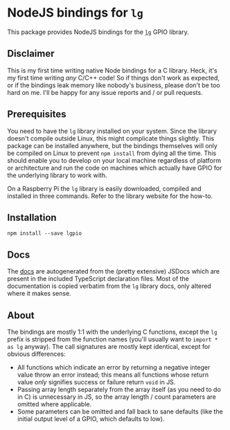 # NodeJS bindings for `lg`

This package provides NodeJS bindings
for the [`lg`](http://abyz.me.uk/lg/index.html) GPIO library.

## Disclaimer

This is my first time writing native Node bindings for a C library.
Heck, it's my first time writing _any_ C/C++ code! So if things don't
work as expected, or if the bindings leak memory like nobody's business,
please don't be too hard on me. I'll be happy for any issue reports
and / or pull requests.

## Prerequisites

You need to have the `lg` library installed on your system.
Since the library doesn't compile outside Linux, this might complicate
things slightly. This package can be installed anywhere, but the bindings
themselves will only be compiled on Linux to prevent `npm install` from
dying all the time. This should enable you to develop on your local machine
regardless of platform or architecture and run the code on machines which
actually have GPIO for the underlying library to work with.

On a Raspberry Pi the `lg` library is easily downloaded, compiled and installed
in three commands. Refer to the library website for the how-to.

## Installation

```shell
npm install --save lgpio
```

## Docs

The [docs](./docs/lgpio.md) are autogenerated from the (pretty extensive)
JSDocs which are present in the included TypeScript declaration files.
Most of the documentation is copied verbatim from the `lg` library docs,
only altered where it makes sense.

## About

The bindings are mostly 1:1 with the underlying C functions, except the `lg`
prefix is stripped from the function names (you'll usually want to `import * as lg`
anyway). The call signatures are mostly kept identical, except for obvious
differences:
 - All functions which indicate an error by returning a negative integer value
   throw an error instead; this means all functions whose return value _only_
   signifies success or failure return `void` in JS.
 - Passing array length separately from the array itself (as you need to do in C)
   is unnecessary in JS, so the array length / count parameters are omitted where
   applicable.
 - Some parameters can be omitted and fall back to sane defaults (like the initial
   output level of a GPIO, which defaults to low).
